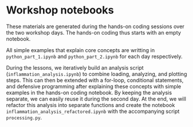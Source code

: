 # Workshop notebooks

These materials are generated during the hands-on coding sessions over the two workshop days. The hands-on coding thus starts with an empty notebook.

All simple examples that explain core concepts are writting in `python_part_1.ipynb` and `python_part_2.ipynb` for each day respectively.

During the lessons, we iteratively build an analysis script (`inflammation_analysis.ipynb`) to combine loading, analyzing, and plotting steps. This can then be extended with a for-loop, conditional statements, and defensive programming after explaining these concepts with simple examples in the hands-on coding notebook. By keeping the analysis separate, we can easily reuse it during the second day. At the end, we will refactor this analysis into separate functions and create the notebook `inflammation_analysis_refactored.ipynb` with the accompanying script `processing.py`.
